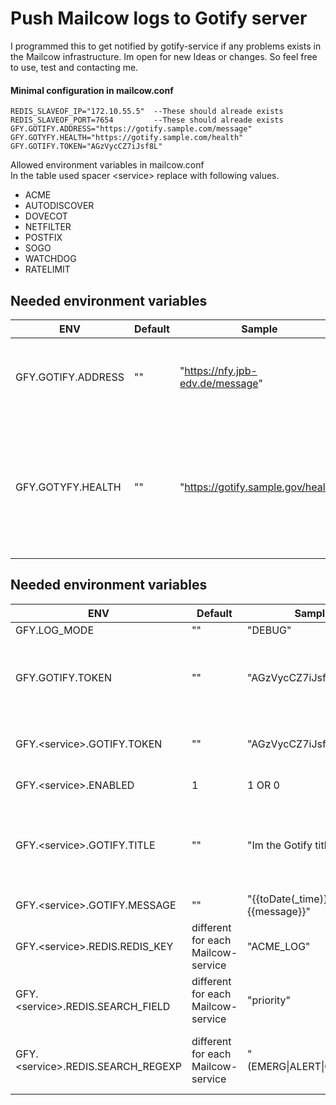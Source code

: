 # Push Mailcow logs to Gotify server

I programmed this to get notified by gotify-service if any problems exists in the Mailcow infrastructure.
Im open for new Ideas or changes. So feel free to use, test and contacting me.


#### Minimal configuration in mailcow.conf
```env
REDIS_SLAVEOF_IP="172.10.55.5"  --These should alreade exists
REDIS_SLAVEOF_PORT=7654         --These should alreade exists
GFY.GOTIFY.ADDRESS="https://gotify.sample.com/message"
GFY.GOTYFY.HEALTH="https://gotify.sample.com/health"
GFY.GOTIFY.TOKEN="AGzVycCZ7iJsf8L"
```

Allowed environment variables in mailcow.conf<br>In the table used spacer \<service\> replace with following values.
* ACME
* AUTODISCOVER
* DOVECOT
* NETFILTER
* POSTFIX
* SOGO
* WATCHDOG
* RATELIMIT

## Needed environment variables
ENV | Default | Sample |  Description
--- | --- | --- | --- 
GFY.GOTIFY.ADDRESS | "" | "https://nfy.jpb-edv.de/message" | Full address where to send the gotify messages
GFY.GOTYFY.HEALTH | "" | "https://gotify.sample.gov/health" | Checks Health-Status of Gotify-Server. If any Problems exist, no Messages will be send.


## Needed environment variables
ENV | Default | Sample |  Description
--- | --- | --- | --- 
GFY.LOG_MODE | "" | "DEBUG" | Logs all Messages from System
GFY.GOTIFY.TOKEN | "" | "AGzVycCZ7iJsf8L" | Used as global Gotify message-token for all above listed Mailcow-Services, if no specific message-token is set for a service. (Used as fallback for ( **GFY.\<service\>.GOTIFY.TOKEN** )
GFY.\<service\>.GOTIFY.TOKEN | "" | "AGzVycCZ7iJsf8L" | Overwrites the above Gotify token for the specific Mailcow-service. Use if you had created a APP for each Mailcow-Service in Gotify
GFY.\<service\>.ENABLED | 1 | 1 OR 0 | With value 0 the logs will not be parsed
GFY.\<service\>.GOTIFY.TITLE | "" | "Im the Gotify title" | You can use any value from log Model like {{message}} as placeholder. If you have a numeric field, please use {{_time}}. Optional you can use {{toDate(_time)}} to print a timestamp as Strting -> "01.01.2021 10:15:13".
GFY.\<service\>.GOTIFY.MESSAGE | "" | "{{toDate(_time)}}# {{message}}" | same as above just for the Gotify message.
GFY.\<service\>.REDIS.REDIS_KEY | different for each Mailcow-service | "ACME_LOG" | Defines the key for the redis-client to read the Logfiles
GFY.\<service\>.REDIS.SEARCH_FIELD | different for each Mailcow-service | "priority" | Use any key from the log model as trigger, if the Regexp in ENV **GFY.\<service\>.REDIS.SEARCH_REGEXP** matches.
GFY.\<service\>.REDIS.SEARCH_REGEXP | different for each Mailcow-service | "(EMERG\|ALERT\|CRIT\|ERR)" | The regexp is case insensitive and multi-line. another sample would be "\b(0*(?:[1-9][0-9]?\|0))\b" => matches if the searchfield is between 0 and 99.
